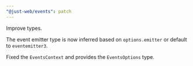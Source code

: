 ```yaml
---
"@just-web/events": patch
---
```


Improve types.

The event emitter type is now inferred based on `options.emitter` or default to `eventemitter3`.

Fixed the `EventsContext` and provides the `EventsOptions` type.
